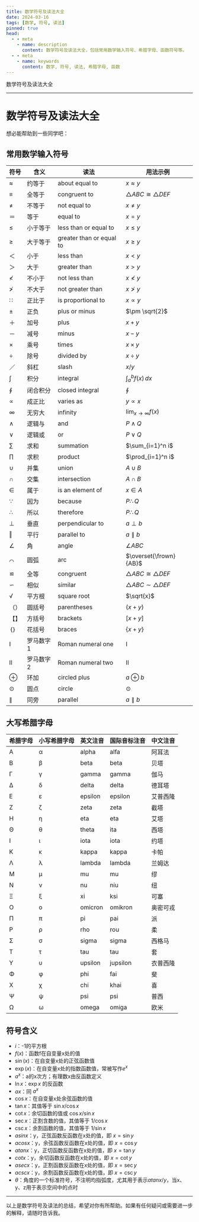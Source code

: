 ```yaml
---
title: 数学符号及读法大全
date: 2024-03-16
tags: [数学, 符号, 读法]
pinned: true
head:
  - - meta
    - name: description
      content: 数学符号及读法大全，包括常用数学输入符号、希腊字母、函数符号等。
  - - meta
    - name: keywords
      content: 数学, 符号, 读法, 希腊字母, 函数
---
```

数学符号及读法大全

---




# 数学符号及读法大全

想必能帮助到一些同学吧：

## 常用数学输入符号

| 符号 | 含义 | 读法 | 用法示例 |
|------|------|------|---------|
| ≈    | 约等于 | about equal to | $x \approx y$ |
| ≡    | 全等于 | congruent to | $\triangle ABC \cong \triangle DEF$ |
| ≠    | 不等于 | not equal to | $x \neq y$ |
| ＝    | 等于 | equal to | $x = y$ |
| ≤    | 小于等于 | less than or equal to | $x \leq y$ |
| ≥    | 大于等于 | greater than or equal to | $x \geq y$ |
| ＜    | 小于 | less than | $x < y$ |
| ＞    | 大于 | greater than | $x > y$ |
| ≮    | 不小于 | not less than | $x ≮  y$ |
| ≯    | 不大于 | not greater than | $x \ngtr y$ |
| ∷    | 正比于 | is proportional to | $x \propto y$ |
| ±    | 正负 | plus or minus | $\pm \sqrt{2}$ |
| ＋    | 加号 | plus | $x + y$ |
| －    | 减号 | minus | $x - y$ |
| ×    | 乘号 | times | $x \times y$ |
| ÷    | 除号 | divided by | $x \div y$ |
| ／    | 斜杠 | slash | $x / y$ |
| ∫    | 积分 | integral | $\int_a^b f(x) \, dx$ |
| ∮    | 闭合积分 | closed integral | ∮ |
| ∝    | 成正比 | varies as | $y \propto x$ |
| ∞    | 无穷大 | infinity | $\lim_{x \to \infty} f(x)$ |
| ∧    | 逻辑与 | and | $P \land Q$ |
| ∨    | 逻辑或 | or | $P \lor Q$ |
| ∑    | 求和 | summation | $\sum_{i=1}^n i$ |
| ∏    | 求积 | product | $\prod_{i=1}^n i$ |
| ∪    | 并集 | union | $A \cup B$ |
| ∩    | 交集 | intersection | $A \cap B$ |
| ∈    | 属于 | is an element of | $x \in A$ |
| ∵    | 因为 | because | $P \therefore Q$ |
| ∴    | 所以 | therefore | $P \therefore Q$ |
| ⊥    | 垂直 | perpendicular to | $a \perp b$ |
| ‖    | 平行 | parallel to | $a \parallel b$ |
| ∠    | 角 | angle | $\angle ABC$ |
| ⌒    | 圆弧 | arc | $\overset{\frown}{AB}$ |
| ≌    | 全等 | congruent | $\triangle ABC \cong \triangle DEF$ |
| ∽    | 相似 | similar | $\triangle ABC \sim \triangle DEF$ |
| √    | 平方根 | square root | $\sqrt{x}$ |
| （）  | 圆括号 | parentheses | $(x + y)$ |
| 【】  | 方括号 | brackets | $[x + y]$ |
| ｛｝  | 花括号 | braces | $\{x + y\}$ |
| Ⅰ    | 罗马数字1 | Roman numeral one | $\mathrm{I}$ |
| Ⅱ    | 罗马数字2 | Roman numeral two | $\mathrm{II}$ |
| ⊕    | 环加 | circled plus | $a \oplus b$ |
| ⊙    | 圆点 | circle | $\odot$ |
| ∥    | 同旁 | parallel | $a \parallel b$ |


## 大写希腊字母

| 希腊字母 | 小写希腊字母 | 英文注音 | 国际音标注音 | 中文注音 |
|----------|--------------|-----------|----------------|------------|
| Α        | α            | alpha      | alfa         | 阿耳法     |
| Β        | β            | beta       | beta          | 贝塔       |
| Γ        | γ            | gamma      | gamma         | 伽马       |
| Δ        | δ            | delta      | delta         | 德耳塔     |
| Ε        | ε            | epsilon    | epsilon       | 艾普西隆   |
| Ζ        | ζ            | zeta       | zeta           | 截塔       |
| Η        | η            | eta        | eta           | 艾塔       |
| Θ        | θ            | theta      | ita           | 西塔       |
| Ι        | ι            | iota      | iota          | 约塔       |
| Κ        | κ            | kappa     | kappa         | 卡帕       |
| Λ        | λ            | lambda    | lambda        | 兰姆达     |
| Μ        | μ            | mu        | mu             | 缪         |
| Ν        | ν            | nu        | niu            | 纽         |
| Ξ        | ξ            | xi        | ksi            | 可塞       |
| Ο        | ο            | omicron   | omikron        | 奥密可戎   |
| Π        | π            | pi        | pai            | 派         |
| Ρ        | ρ            | rho       | rou            | 柔         |
| Σ        | σ            | sigma     | sigma          | 西格马     |
| Τ        | τ            | tau       | tau            | 套         |
| Υ        | υ            | upsilon   | jupsilon        | 衣普西隆   |
| Φ        | φ            | phi       | fai            | 斐         |
| Χ        | χ            | chi       | khai           | 喜         |
| Ψ        | ψ            | psi       | psi            | 普西       |
| Ω        | ω            | omega     | omiga          | 欧米       |

## 符号含义

- $i$：-1的平方根
- $f(x)$：函数f在自变量x处的值
- $\sin(x)$：在自变量x处的正弦函数值
- $\exp(x)$：在自变量x处的指数函数值，常被写作$e^x$
- $a^x$：a的x次方；有理数x由反函数定义
- $\ln x$：$\exp x$ 的反函数
- $ax$：同 $a^x$
- $\cos x$：在自变量x处余弦函数的值
- $\tan x$：其值等于 $\sin x/\cos x$
- $\cot x$：余切函数的值或 $\cos x/\sin x$
- $\sec x$：正割含数的值，其值等于 $1/\cos x$
- $\csc x$：余割函数的值，其值等于 $1/\sin x$
- $asin x$：y，正弦函数反函数在x处的值，即 $x = \sin y$
- $acos x$：y，余弦函数反函数在x处的值，即 $x = \cos y$
- $atan x$：y，正切函数反函数在x处的值，即 $x = \tan y$
- $cot x$：y，余切函数反函数在x处的值，即 $x = \cot y$
- $asec x$：y，正割函数反函数在x处的值，即 $x = \sec y$
- $acsc x$：y，余割函数反函数在x处的值，即 $x = \csc y$
- $\theta$：角度的一个标准符号，不注明均指弧度，尤其用于表示$atan x/y$，当x、y、z用于表示空间中的点时

---

以上是数学符号及读法的总结，希望对你有所帮助。如果有任何疑问或需要进一步的解释，请随时告诉我。